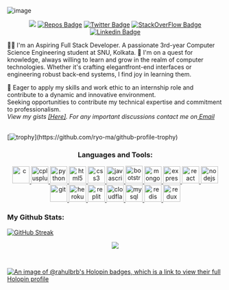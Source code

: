 ![image](https://github.com/RahulBRB/RahulBRB/assets/86495244/63cb10bf-f17d-4069-ac0e-ba4244e5f80c)

<div align="center">

![](https://komarev.com/ghpvc/?username=RahulBRB&style=flat-square&base=1048)
[![Repos Badge](https://badges.pufler.dev/repos/RahulBRB)]()
[![Twitter Badge](https://img.shields.io/badge/-Rahul-blue?style=flat-square&logo=Twitter&logoColor=white&link=https://twitter.com/RahulBRB/)](https://twitter.com/RahulBRB/)
[![StackOverFlow Badge](https://img.shields.io/badge/StackOverflow-Rahul-yellow)](https://stackoverflow.com/users/22383411/rahul-baskey)
[![Linkedin Badge](https://img.shields.io/badge/-Rahul-blue?style=flat-square&logo=Linkedin&logoColor=white&link=https://www.linkedin.com/in/RahulBRB/)](https://www.linkedin.com/in/RahulBRB/)

</div>


👨‍💻 I'm an Aspiring Full Stack Developer. A passionate 3rd-year Computer Science Engineering student at SNU, Kolkata. 
🚀 I'm on a quest for knowledge, always willing to learn and grow in the realm of computer technologies. Whether it's crafting elegantfront-end interfaces or engineering robust back-end systems, I find joy in learning them.

🌟 Eager to apply my skills and work ethic to an internship role and contribute to a dynamic and innovative environment. <br>
Seeking opportunities to contribute my technical expertise and commitment to professionalism. <br>
<i>View my gists <a href="https://gist.github.com/RahulBRB" target="_blank">[Here]</a>. For any important discussions contact me on<a href="mailto:rahulatsnu@gmail.com" target="_blank"> Email</a></i>
<br><br>

[![trophy](https://github-profile-trophy.vercel.app/?username=RahulBRB&margin-w=15&theme=algolia&no-frame=true&rank=-C,-?)](https://github.com/ryo-ma/github-profile-trophy)

<div align="center">
<h3>Languages and Tools:</h3>

<a href="https://www.cprogramming.com/" target="_blank" rel="noopener noreferrer">
    <img src="https://img.icons8.com/?size=512&id=40670&format=png" alt="c" width="40" height="40" />
</a>
<a href="https://www.w3schools.com/cpp/" target="_blank" rel="noopener noreferrer">
    <img src="https://img.icons8.com/?size=512&id=40669&format=png" alt="cplusplus" width="40" height="40" />
</a>
<a href="https://www.python.org" target="_blank" rel="noopener noreferrer">
    <img src="https://img.icons8.com/?size=512&id=13441&format=png" alt="python" width="40" height="40" />
</a>
<a href="https://www.w3.org/html/" target="_blank" rel="noopener noreferrer">
    <img src="https://img.icons8.com/?size=512&id=20909&format=png" alt="html5" width="40" height="40" />
</a>
<a href="https://www.w3schools.com/css/" target="_blank" rel="noopener noreferrer">
    <img src="https://img.icons8.com/?size=512&id=21278&format=png" alt="css3" width="40" height="40" />
</a>
<a href="https://www.w3schools.com/js/" target="_blank" rel="noopener noreferrer">
    <img src="https://img.icons8.com/?size=512&id=108784&format=png" alt="javascript" width="40" height="40" />
</a>
<a href="https://getbootstrap.com" target="_blank" rel="noopener noreferrer">
    <img src="https://img.icons8.com/?size=512&id=84710&format=png" alt="bootstrap" width="40" height="41" />
</a>
<a href="https://www.mongodb.com/" target="_blank" rel="noopener noreferrer">
    <img src="https://img.icons8.com/?size=512&id=74402&format=png" alt="mongodb" width="40" height="40" />
</a>
<a href="https://expressjs.com" target="_blank" rel="noopener noreferrer">
    <img src="https://i.ibb.co/jWM73jm/image-2023-08-28-211448391.png" alt="express" width="40" height="40" />
</a>
<a href="https://reactjs.org/" target="_blank" rel="noopener noreferrer">
    <img src="https://img.icons8.com/?size=512&id=123603&format=png" alt="react" width="40" height="40" />
</a>
<a href="https://nodejs.org" target="_blank" rel="noopener noreferrer">
    <img src="https://img.icons8.com/?size=512&id=hsPbhkOH4FMe&format=png" alt="nodejs" width="40" height="40" />
</a>
<a href="https://git-scm.com/" target="_blank" rel="noopener noreferrer">
    <img src="https://img.icons8.com/?size=512&id=20906&format=png" alt="git" width="40" height="40" />
</a>
<a href="https://heroku.com" target="_blank" rel="noopener noreferrer">
    <img src="https://img.icons8.com/?size=512&id=31085&format=png" alt="heroku" width="40" height="40" />
</a>
<a href="https://replit.com" target="_blank" rel="noopener noreferrer">
    <img src="https://img.icons8.com/?size=512&id=LQTr8UsXQ1jm&format=png" alt="replit" width="40" height="40" />
</a>
<a href="https://pages.cloudflare.com" target="_blank" rel="noopener noreferrer">
    <img src="https://img.icons8.com/?size=512&id=13682&format=png" alt="cloudflare" width="40" height="40" />
</a>
<a href="https://www.mysql.com/" target="_blank" rel="noopener noreferrer">
    <img src="https://img.icons8.com/?size=512&id=9nLaR5KFGjN0&format=png" alt="mysql" width="40" height="40" />
</a>
<a href="https://redis.io" target="_blank" rel="noopener noreferrer">
    <img src="https://img.icons8.com/?size=512&id=pHS3eRpynIRQ&format=png" alt="redis" width="40" height="40" />
</a>
<a href="https://redux.js.org" target="_blank" rel="noopener noreferrer">
    <img src="https://img.icons8.com/?size=512&id=jD-fJzVguBmw&format=png" alt="redux" width="40" height="40" />
</a>
</div>

<h3 align="left">My Github Stats:</h3>

[![GitHub Streak](http://github-readme-streak-stats.herokuapp.com?user=RahulBRB&theme=holi-theme&hide_border=true)](https://git.io/streak-stats)

<p align="center">
    <img align="center" src="https://myreadme.vercel.app/api/embed/rahulbrb?panels=userstatistics,toprepositories,toplanguages,commitgraph"/>
</p>

<br/>

[![An image of @rahulbrb's Holopin badges, which is a link to view their full Holopin profile](https://holopin.me/rahulbrb)](https://holopin.io/@rahulbrb)

